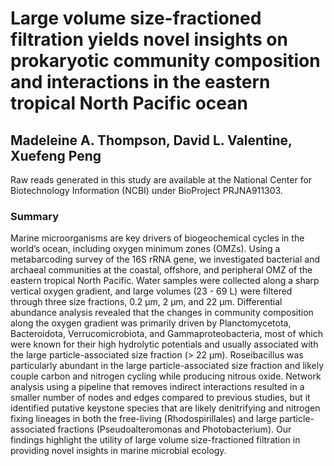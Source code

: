# Large volume size-fractioned filtration yields novel insights on prokaryotic community composition and interactions in the eastern tropical North Pacific ocean
## Madeleine A. Thompson, David L. Valentine, Xuefeng Peng

Raw reads generated in this study are available at the National Center for Biotechnology Information (NCBI) under BioProject PRJNA911303. 

### Summary 
Marine microorganisms are key drivers of biogeochemical cycles in the world’s ocean, including oxygen minimum zones (OMZs). Using a metabarcoding survey of the 16S rRNA gene, we investigated bacterial and archaeal communities at the coastal, offshore, and peripheral OMZ of the eastern tropical North Pacific. Water samples were collected along a sharp vertical oxygen gradient, and large volumes (23 - 69 L) were filtered through three size fractions, 0.2 μm, 2 μm, and 22 μm. Differential abundance analysis revealed that the changes in community composition along the oxygen gradient was primarily driven by Planctomycetota, Bacteroidota, Verrucomicrobiota, and Gammaproteobacteria, most of which were known for their high hydrolytic potentials and usually associated with the large particle-associated size fraction (> 22 μm). Roseibacillus was particularly abundant in the large particle-associated size fraction and likely couple carbon and nitrogen cycling while producing nitrous oxide. Network analysis using a pipeline that removes indirect interactions resulted in a smaller number of nodes and edges compared to previous studies, but it identified putative keystone species that are likely denitrifying and nitrogen fixing lineages in both the free-living (Rhodospirillales) and large particle-associated fractions (Pseudoalteromonas and Photobacterium). Our findings highlight the utility of large volume size-fractioned filtration in providing novel insights in marine microbial ecology. 


